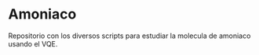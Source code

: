 # Amoniaco

Repositorio con los diversos scripts para estudiar la molecula de amoniaco usando el VQE.
